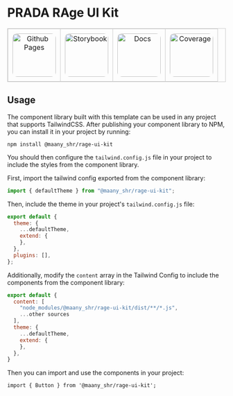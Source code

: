# PRADA RAge UI Kit

<div style="text-align:center;">

<table style="border:1px solid #ccc; border-collapse: collapse; width:100%;">
  <tr>
    <td style="padding:10px; border:1px solid #ccc; text-align:center;">
      <a href="https://dream-aim-deliver.github.io/dad-ui-components-starter-template/">
        <img src="https://bischrob.github.io/images/githubpages/githubpages.jpeg" alt="Github Pages" width="100px" style="border-radius: 10px;">
      </a>
    </td>
    <td style="padding:10px; border:1px solid #ccc; text-align:center;">
      <a href="https://dream-aim-deliver.github.io/dad-ui-components-starter-template/storybook">
        <img src="https://storybook.js.org/images/logos/icon-storybook.png" alt="Storybook" width="100px" style="border-radius: 10px;">
      </a>
    </td>
    <td style="padding:10px; border:1px solid #ccc; text-align:center;">
      <a href="https://dream-aim-deliver.github.io/dad-ui-components-starter-template/docs">
        <img src="https://user-images.githubusercontent.com/21266147/101224549-386fb400-368f-11eb-8390-6db2ecd1fe61.png" alt="Docs" height="100px" style="border-radius: 10px;">
      </a>
    </td>
    <td style="padding:10px; border:1px solid #ccc; text-align:center;">
      <a href="https://dream-aim-deliver.github.io/dad-ui-components-starter-template/coverage">
        <img src="https://vitest.dev/logo.svg" alt="Coverage" width="100px" height="100px" style="border-radius: 10px;">
      </a>
    </td>
  </tr>
</table>
</div>

## Usage
The component library built with this template can be used in any project that supports TailwindCSS. After publishing your component library to NPM, you can install it in your project by running:

```
npm install @maany_shr/rage-ui-kit
```

You should then configure the `tailwind.config.js` file in your project to include the styles from the component library.

First, import the tailwind config exported from the component library:

```js
import { defaultTheme } from "@maany_shr/rage-ui-kit";
```

Then, include the theme in your project's `tailwind.config.js` file:

```js
export default {
  theme: {
    ...defaultTheme,
    extend: {
    },
  },
  plugins: [],
};
```

Additionally, modify the `content` array in the Tailwind Config to include the components from the component library:

```js
export default {
  content: [
    "node_modules/@maany_shr/rage-ui-kit/dist/**/*.js",
    ...other sources
  ],
  theme: {
    ...defaultTheme,
    extend: {
    },
  },
}
```


Then you can import and use the components in your project:

```tsx
import { Button } from '@maany_shr/rage-ui-kit';
```